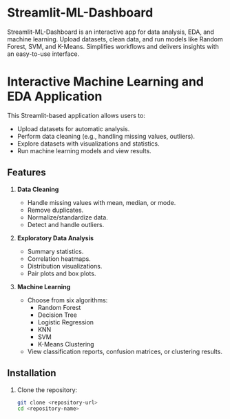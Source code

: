 # Streamlit-ML-Dashboard
Streamlit-ML-Dashboard is an interactive app for data analysis, EDA, and machine learning. Upload datasets, clean data, and run models like Random Forest, SVM, and K-Means. Simplifies workflows and delivers insights with an easy-to-use interface.

# Interactive Machine Learning and EDA Application

This Streamlit-based application allows users to:
- Upload datasets for automatic analysis.
- Perform data cleaning (e.g., handling missing values, outliers).
- Explore datasets with visualizations and statistics.
- Run machine learning models and view results.

## Features
1. **Data Cleaning**
   - Handle missing values with mean, median, or mode.
   - Remove duplicates.
   - Normalize/standardize data.
   - Detect and handle outliers.

2. **Exploratory Data Analysis**
   - Summary statistics.
   - Correlation heatmaps.
   - Distribution visualizations.
   - Pair plots and box plots.

3. **Machine Learning**
   - Choose from six algorithms:
     - Random Forest
     - Decision Tree
     - Logistic Regression
     - KNN
     - SVM
     - K-Means Clustering
   - View classification reports, confusion matrices, or clustering results.

## Installation
1. Clone the repository:
   ```bash
   git clone <repository-url>
   cd <repository-name>

